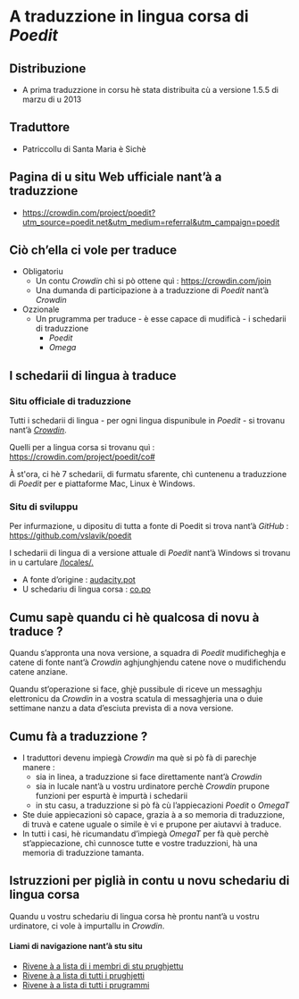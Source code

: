 # A traduzzione in lingua corsa di _Poedit_

## Distribuzione
- A prima traduzzione in corsu hè stata distribuita cù a versione 1.5.5 di marzu di u 2013

## Traduttore
- Patriccollu di Santa Maria è Sichè

## Pagina di u situ Web ufficiale nant’à a traduzzione
- https://crowdin.com/project/poedit?utm_source=poedit.net&utm_medium=referral&utm_campaign=poedit

## Ciò ch’ella ci vole per traduce
- Obligatoriu
  - Un contu _Crowdin_ chì si pò ottene quì : https://crowdin.com/join
  - Una dumanda di participazione à a traduzzione di _Poedit_ nant’à _Crowdin_
- Ozzionale
  - Un prugramma per traduce - è esse capace di mudificà - i schedarii di traduzzione
    - _Poedit_
	- _Omega_

## I schedarii di lingua à traduce

### Situ officiale di traduzzione

Tutti i schedarii di lingua - per ogni lingua dispunibule in _Poedit_ - si trovanu nant’à [_Crowdin_](https://crowdin.com/project/poedit).

Quelli per a lingua corsa si trovanu quì : https://crowdin.com/project/poedit/co#

À st'ora, ci hè 7 schedarii, di furmatu sfarente, chì cuntenenu a traduzzione di _Poedit_ per e piattaforme Mac, Linux è Windows.

### Situ di sviluppu

Per infurmazione, u dipositu di tutta a fonte di Poedit si trova nant’à _GitHub_ :  
   https://github.com/vslavik/poedit

I schedarii di lingua di a versione attuale di _Poedit_ nant’à Windows si trovanu in u cartulare [/locales/.](https://github.com/vslavik/poedit/tree/master/locales)

- A fonte d’origine : [audacity.pot](https://github.com/vslavik/poedit/blob/master/locales/poedit.pot)
- U schedariu di lingua corsa : [co.po](https://github.com/vslavik/poedit/blob/master/locales/co.po)

## Cumu sapè quandu ci hè qualcosa di novu à traduce ?

Quandu s’appronta una nova versione, a squadra di _Poedit_ mudificheghja e catene di fonte nant’à _Crowdin_ aghjunghjendu catene nove o mudifichendu catene anziane.  

Quandu st’operazione si face, ghjè pussibule di riceve un messaghju elettronicu da _Crowdin_ in a vostra scatula di messaghjeria una o duie settimane nanzu a data d’esciuta prevista di a nova versione.  

## Cumu fà a traduzzione ?

- I traduttori devenu impiegà _Crowdin_ ma què si pò fà di parechje manere :
  - sia in linea, a traduzzione si face direttamente nant’à _Crowdin_
  - sia in lucale nant’à u vostru urdinatore perchè _Crowdin_ prupone funzioni per espurtà è impurtà i schedarii
  - in stu casu, a traduzzione si pò fà cù l’appiecazioni _Poedit_ o _OmegaT_
- Ste duie appiecazioni sò capace, grazia à a so memoria di traduzzione, di truvà e catene uguale o simile è vi e prupone per aiutavvi à traduce.
- In tutti i casi, hè ricumandatu d’impiegà _OmegaT_ per fà què perchè st’appiecazione, chì cunnosce tutte e vostre traduzzioni, hà una memoria di traduzzione tamanta.

## Istruzzioni per piglià in contu u novu schedariu di lingua corsa

Quandu u vostru schedariu di lingua corsa hè prontu nant’à u vostru urdinatore, ci vole à impurtallu in _Crowdin_.

#### Liami di navigazione nant’à stu situ
- [Rivene à a lista di i membri di stu prughjettu](./)
- [Rivene à a lista di tutti i prughjetti](../)
- [Rivene à a lista di tutti i prugrammi](../../../../#readme)
